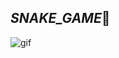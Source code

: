 ## _SNAKE_GAME_🐍
 ![gif]("https://i.pinimg.com/originals/95/7c/ae/957cae6bbf50296d08656eb61d40d5a3.gif")
